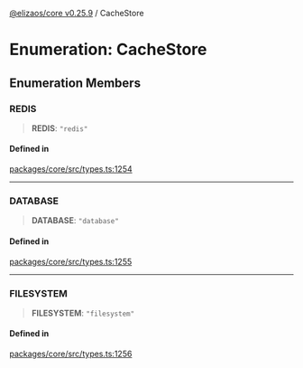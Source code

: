 [@elizaos/core v0.25.9](../index.md) / CacheStore

# Enumeration: CacheStore

## Enumeration Members

### REDIS

> **REDIS**: `"redis"`

#### Defined in

[packages/core/src/types.ts:1254](https://github.com/elizaOS/eliza/blob/main/packages/core/src/types.ts#L1254)

***

### DATABASE

> **DATABASE**: `"database"`

#### Defined in

[packages/core/src/types.ts:1255](https://github.com/elizaOS/eliza/blob/main/packages/core/src/types.ts#L1255)

***

### FILESYSTEM

> **FILESYSTEM**: `"filesystem"`

#### Defined in

[packages/core/src/types.ts:1256](https://github.com/elizaOS/eliza/blob/main/packages/core/src/types.ts#L1256)
